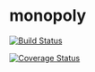 # monopoly

[![Build Status](https://travis-ci.org/ju851bah/monopoly.svg?branch=master)](https://travis-ci.org/ju851bah/monopoly)

[![Coverage Status](https://coveralls.io/repos/github/ju851bah/monopoly/badge.svg?branch=basic-setup)](https://coveralls.io/github/ju851bah/monopoly?branch=basic-setup)
